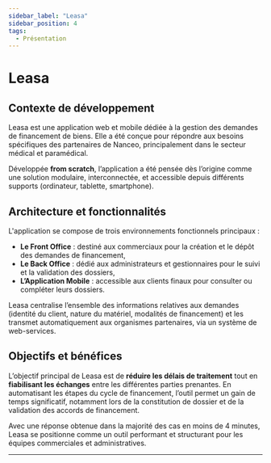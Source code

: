 ```yaml
---
sidebar_label: "Leasa"
sidebar_position: 4
tags:
  - Présentation
---
```


# Leasa

## Contexte de développement

Leasa est une application web et mobile dédiée à la gestion des demandes de financement de biens. Elle a été conçue pour répondre aux besoins spécifiques des partenaires de Nanceo, principalement dans le secteur médical et paramédical.

Développée **from scratch**, l’application a été pensée dès l’origine comme une solution modulaire, interconnectée, et accessible depuis différents supports (ordinateur, tablette, smartphone).

## Architecture et fonctionnalités

L'application se compose de trois environnements fonctionnels principaux :

- **Le Front Office** : destiné aux commerciaux pour la création et le dépôt des demandes de financement,
- **Le Back Office** : dédié aux administrateurs et gestionnaires pour le suivi et la validation des dossiers,
- **L’Application Mobile** : accessible aux clients finaux pour consulter ou compléter leurs dossiers.

Leasa centralise l’ensemble des informations relatives aux demandes (identité du client, nature du matériel, modalités de financement) et les transmet automatiquement aux organismes partenaires, via un système de web-services.

## Objectifs et bénéfices

L’objectif principal de Leasa est de **réduire les délais de traitement** tout en **fiabilisant les échanges** entre les différentes parties prenantes. En automatisant les étapes du cycle de financement, l’outil permet un gain de temps significatif, notamment lors de la constitution de dossier et de la validation des accords de financement.

Avec une réponse obtenue dans la majorité des cas en moins de 4 minutes, Leasa se positionne comme un outil performant et structurant pour les équipes commerciales et administratives.

---
